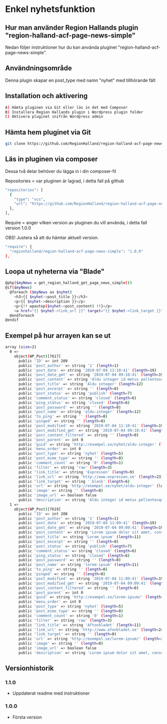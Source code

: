 # Enkel nyhetsfunktion

## Hur man använder Region Hallands plugin "region-halland-acf-page-news-simple"

Nedan följer instruktioner hur du kan använda pluginet "region-halland-acf-page-news-simple".


## Användningsområde

Denna plugin skapar en post_type med namn "nyhet" med tillhörande fält


## Installation och aktivering

```sh
A) Hämta pluginen via Git eller läs in det med Composer
B) Installera Region Hallands plugin i Wordpress plugin folder
C) Aktivera pluginet inifrån Wordpress admin
```


## Hämta hem pluginet via Git

```sh
git clone https://github.com/RegionHalland/region-halland-acf-page-news-simple.git
```


## Läs in pluginen via composer

Dessa två delar behöver du lägga in i din composer-fil

Repositories = var pluginen är lagrad, i detta fall på github

```sh
"repositories": [
  {
    "type": "vcs",
    "url": "https://github.com/RegionHalland/region-halland-acf-page-news-simple.git"
  },
],
```
Require = anger vilken version av pluginen du vill använda, i detta fall version 1.0.0

OBS! Justera så att du hämtar aktuell version.

```sh
"require": {
  "regionhalland/region-halland-acf-page-news-simple": "1.0.0"
},
```

## Loopa ut nyheterna via "Blade"

```sh
@php($myNews = get_region_halland_get_page_news_simple())
@if($myNews)
  @foreach ($myNews as $nyhet)
    <h3>{{ $nyhet->post_title }}</h3>
    <p>{{ $nyhet->description }}</p>
    <p>{!! wpautop($nyhet->post_content) !!}</p>
    <a href="{{ $nyhet->link_url }}" target="{{ $nyhet->link_target }}">{{ $nyhet->link_title }}</a><br>
  @endforeach
@endif
```

## Exempel på hur arrayen kan se ut

```sh
array (size=2)
  0 => 
    object(WP_Post)[7617]
      public 'ID' => int 209
      public 'post_author' => string '1' (length=1)
      public 'post_date' => string '2019-07-04 11:10:41' (length=19)
      public 'post_date_gmt' => string '2019-07-04 09:10:41' (length=19)
      public 'post_content' => string 'Aldu integer id metus pellentesque, suscipit mauris vel, placerat purus. Vestibulum diam elit, pharetra a velit quis, tristique feugiat metus. Donec maximus purus justo, ut lobortis enim tincidunt at.' (length=200)
      public 'post_title' => string 'Aldu integer' (length=12)
      public 'post_excerpt' => string '' (length=0)
      public 'post_status' => string 'publish' (length=7)
      public 'comment_status' => string 'closed' (length=6)
      public 'ping_status' => string 'closed' (length=6)
      public 'post_password' => string '' (length=0)
      public 'post_name' => string 'aldu-integer' (length=12)
      public 'to_ping' => string '' (length=0)
      public 'pinged' => string '' (length=0)
      public 'post_modified' => string '2019-07-04 11:10:41' (length=19)
      public 'post_modified_gmt' => string '2019-07-04 09:10:41' (length=19)
      public 'post_content_filtered' => string '' (length=0)
      public 'post_parent' => int 0
      public 'guid' => string 'http://exempel.se/nyhet/aldu-integer' (length=36)
      public 'menu_order' => int 0
      public 'post_type' => string 'nyhet' (length=5)
      public 'post_mime_type' => string '' (length=0)
      public 'comment_count' => string '0' (length=1)
      public 'filter' => string 'raw' (length=3)
      public 'link_title' => string 'Expressen' (length=9)
      public 'link_url' => string 'http://www.expressen.se' (length=23)
      public 'link_target' => string '_blank' (length=6)
      public 'url' => string 'http://exempel.se/nyhet/aldu-integer' (length=36)
      public 'image' => string '' (length=0)
      public 'image_url' => boolean false
      public 'description' => string 'Aldu integer id metus pellentesque, suscipit mauris vel.' (length=56)
  1 => 
    object(WP_Post)[7619]
      public 'ID' => int 208
      public 'post_author' => string '1' (length=1)
      public 'post_date' => string '2019-07-04 11:09:41' (length=19)
      public 'post_date_gmt' => string '2019-07-04 09:09:41' (length=19)
      public 'post_content' => string 'Lorem ipsum dolor sit amet, consectetur adipiscing elit. Aenean id diam in erat egestas vehicula eu accumsan ligula. In pellentesque, ipsum ac vehicula consectetur, ex erat sagittis risus, ut rhoncus urna enim sit amet massa. Curabitur in massa dapibus, malesuada ex vitae, ultricies erat.' (length=289)
      public 'post_title' => string 'Lorem ipsum' (length=11)
      public 'post_excerpt' => string '' (length=0)
      public 'post_status' => string 'publish' (length=7)
      public 'comment_status' => string 'closed' (length=6)
      public 'ping_status' => string 'closed' (length=6)
      public 'post_password' => string '' (length=0)
      public 'post_name' => string 'lorem-ipsum' (length=11)
      public 'to_ping' => string '' (length=0)
      public 'pinged' => string '' (length=0)
      public 'post_modified' => string '2019-07-04 11:09:41' (length=19)
      public 'post_modified_gmt' => string '2019-07-04 09:09:41' (length=19)
      public 'post_content_filtered' => string '' (length=0)
      public 'post_parent' => int 0
      public 'guid' => string 'http://exempel.se/lorem-ipsum/' (length=30)
      public 'menu_order' => int 0
      public 'post_type' => string 'nyhet' (length=5)
      public 'post_mime_type' => string '' (length=0)
      public 'comment_count' => string '0' (length=1)
      public 'filter' => string 'raw' (length=3)
      public 'link_title' => string 'Aftonbladet' (length=11)
      public 'link_url' => string 'http://www.afonbladet.se' (length=24)
      public 'link_target' => string '' (length=0)
      public 'url' => string 'http://exempel.se/lorem-ipsum/' (length=30)
      public 'image' => string '' (length=0)
      public 'image_url' => boolean false
      public 'description' => string 'Lorem ipsum dolor sit amet, consectetur adipiscing elit.' (length=56)
```


## Versionhistorik

### 1.1.0
- Uppdaterat readme med instruktioner

### 1.0.0
- Första version